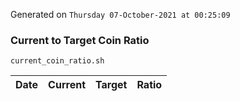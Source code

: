 Generated on `Thursday 07-October-2021 at 00:25:09`

### Current to Target Coin Ratio
`current_coin_ratio.sh`

Date|Current|Target|Ratio
---|---|---|---
